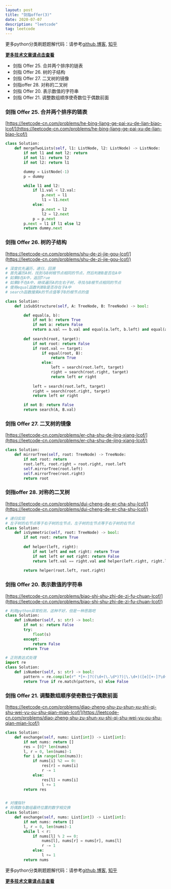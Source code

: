 ```yaml
---
layout: post
title: "剑指offer(3)"
date: 2020-07-07
description: "leetcode"
tag: leetcode 
--- 
```


更多python分类刷题题解代码：请参考[github](https://github.com/lxztju/leetcode-python),[博客](https://lxztju.github.io/tags/), [知乎](https://zhuanlan.zhihu.com/c_1218480100364447744)


**[更多技术文章请点击查看](https://lxztju.github.io/tags/)**


* 剑指 Offer 25. 合并两个排序的链表
* 剑指 Offer 26. 树的子结构
* 剑指 Offer 27. 二叉树的镜像
* 剑指offer 28. 对称的二叉树
* 剑指 Offer 20. 表示数值的字符串
* 剑指 Offer 21. 调整数组顺序使奇数位于偶数前面



### 剑指 Offer 25. 合并两个排序的链表

[https://leetcode-cn.com/problems/he-bing-liang-ge-pai-xu-de-lian-biao-lcof/](https://leetcode-cn.com/problems/he-bing-liang-ge-pai-xu-de-lian-biao-lcof/)

```python
class Solution:
    def mergeTwoLists(self, l1: ListNode, l2: ListNode) -> ListNode:
        if not l1 and not l2: return 
        if not l1: return l2
        if not l2: return l1

        dummy = ListNode(-1)
        p = dummy

        while l1 and l2:
            if l1.val < l2.val:
                p.next = l1
                l1 = l1.next
            else:
                p.next = l2
                l2 = l2.next
            p = p.next
        p.next = l1 if l1 else l2
        return dummy.next
```

### 剑指 Offer 26. 树的子结构

[https://leetcode-cn.com/problems/shu-de-zi-jie-gou-lcof/](https://leetcode-cn.com/problems/shu-de-zi-jie-gou-lcof/)

```python
# 深度优先遍历，递归，回溯
# 首先遍历A树，找到与B树根节点相同的节点，然后判断B是否在A中
# 如果B在A中，返回True
# 如果B不在A中，继续遍历A的左右子树，寻找与B根节点相同的节点
# 使用equal函数判断B是否存在于A中
# search函数搜索A的节点值等于B的根节点的值

class Solution:
    def isSubStructure(self, A: TreeNode, B: TreeNode) -> bool:

        def equal(a, b):
            if not b: return True
            if not a: return False
            return a.val == b.val and equal(a.left, b.left) and equal(a.right, b.right)
        
        def search(root, target):
            if not root: return False
            if root.val == target:
                if equal(root, B):
                    return True
                else:
                    left = search(root.left, target)
                    right = search(root.right, target)
                    return left or right
                    
            left = search(root.left, target)
            right = search(root.right, target)
            return left or right

        if not B: return False
        return search(A, B.val)
```


### 剑指 Offer 27. 二叉树的镜像

[https://leetcode-cn.com/problems/er-cha-shu-de-jing-xiang-lcof/](https://leetcode-cn.com/problems/er-cha-shu-de-jing-xiang-lcof/)

```python
class Solution:
    def mirrorTree(self, root: TreeNode) -> TreeNode:
        if not root: return 
        root.left, root.right = root.right, root.left
        self.mirrorTree(root.left)
        self.mirrorTree(root.right)
        return root
```



### 剑指offer 28. 对称的二叉树

[https://leetcode-cn.com/problems/dui-cheng-de-er-cha-shu-lcof/](https://leetcode-cn.com/problems/dui-cheng-de-er-cha-shu-lcof/)

```python
# 递归实现
# 左子树的右节点等于右子树的左节点，左子树的左节点等于右子树的右节点
class Solution:
    def isSymmetric(self, root: TreeNode) -> bool:
        if not root: return True
        
        def helper(left, right):
            if not left and not right: return True
            if not left or not right: return False
            return left.val == right.val and helper(left.right, right.left) and helper(left.left, right.right)
        
        return helper(root.left, root.right)
```



### 剑指 Offer 20. 表示数值的字符串

[https://leetcode-cn.com/problems/biao-shi-shu-zhi-de-zi-fu-chuan-lcof/](https://leetcode-cn.com/problems/biao-shi-shu-zhi-de-zi-fu-chuan-lcof/)

```python
# 利用python异常检测，这种不好，但是一种思路吧
class Solution:
    def isNumber(self, s: str) -> bool:
        if not s: return False
        try:
            float(s)
        except:
            return False
        return True     
```



```python
# 正则表达式处理
import re
class Solution:
    def isNumber(self, s: str) -> bool:
        pattern = re.compile(r" *[+-]?((\d+(\.\d*)?)|\.\d+)([e][+-]?\d+)? *$")
        return True if re.match(pattern, s) else False
```

### 剑指 Offer 21. 调整数组顺序使奇数位于偶数前面

[https://leetcode-cn.com/problems/diao-zheng-shu-zu-shun-xu-shi-qi-shu-wei-yu-ou-shu-qian-mian-lcof/](https://leetcode-cn.com/problems/diao-zheng-shu-zu-shun-xu-shi-qi-shu-wei-yu-ou-shu-qian-mian-lcof/)

```python
class Solution:
    def exchange(self, nums: List[int]) -> List[int]:
        if not nums: return []
        res = [0]* len(nums)
        l, r = 0, len(nums)-1
        for i in range(len(nums)):
            if nums[i] %2 == 0:
                res[r] = nums[i]
                r -= 1
            else:
                res[l] = nums[i]
                l += 1
        return res
```



```python

# 对撞指针
# 将偶数与数组最终位置的数字相交换
class Solution:
    def exchange(self, nums: List[int]) -> List[int]:
        if not nums: return []
        l, r = 0, len(nums)-1
        while l < r:
            if nums[l] % 2 == 0:
                nums[l], nums[r] = nums[r], nums[l]
                r -= 1
            else:
                l += 1
        return nums
```






更多python分类刷题题解代码：请参考[github](https://github.com/lxztju/leetcode-python),[博客](https://lxztju.github.io/tags/), [知乎](https://zhuanlan.zhihu.com/c_1218480100364447744)

**[更多技术文章请点击查看](https://lxztju.github.io/tags/)**